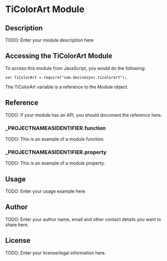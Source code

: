 # TiColorArt Module

## Description

TODO: Enter your module description here

## Accessing the TiColorArt Module

To access this module from JavaScript, you would do the following:

	var TiColorArt = require("com.dezinezync.ticolorart");

The TiColorArt variable is a reference to the Module object.	

## Reference

TODO: If your module has an API, you should document
the reference here.

### ___PROJECTNAMEASIDENTIFIER__.function

TODO: This is an example of a module function.

### ___PROJECTNAMEASIDENTIFIER__.property

TODO: This is an example of a module property.

## Usage

TODO: Enter your usage example here

## Author

TODO: Enter your author name, email and other contact
details you want to share here. 

## License

TODO: Enter your license/legal information here.
